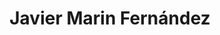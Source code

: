 ---
# Display name
title: Javier Marin Fernández

# Full name (for SEO)
first_name: Javier
last_name: Marin Fernández

# Username (this should match the folder name)
authors:
  - JMF

user_groups:
  - Former Members
---